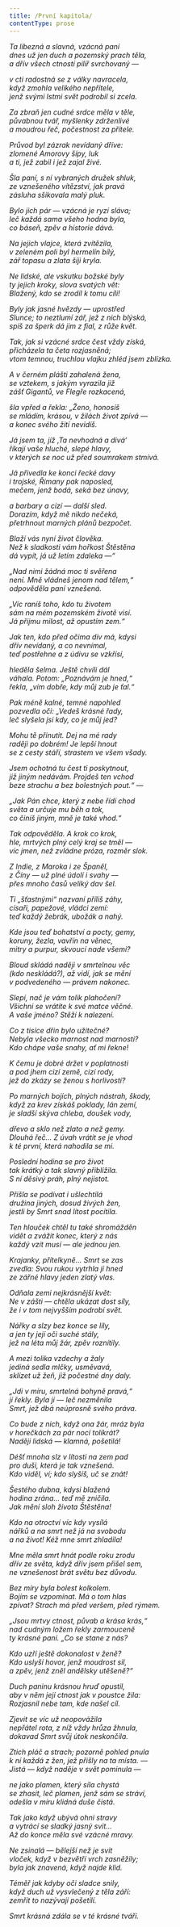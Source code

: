 ```yaml
---
title: /První kapitola/
contentType: prose
---
```


<section>

_Ta líbezná a slavná, vzácná paní   
dnes už jen duch a pozemský prach těla,  
a dřív všech ctností pilíř svrchovaný —_

</section>

<section>

_v cti radostná se z války navracela,  
když zmohla velikého nepřítele,  
jenž svými lstmi svět podrobil si zcela._

</section>

<section>

_Za zbraň jen cudné srdce měla v těle,  
půvabnou tvář, myšlenky zdrženlivé  
a moudrou řeč, počestnost za přítele._

</section>

<section>

_Průvod byl zázrak nevídaný dříve:  
zlomené Amorovy šípy, luk  
a ti, jež zabil i jež zajal živé._

</section>

<section>

_Šla paní, s ní vybraných družek shluk,  
ze vznešeného vítězství, jak pravá  
zásluha sšikovala malý pluk._

</section>

<section>

_Bylo jich pár — vzácná je ryzí sláva;  
leč každá sama všeho hodna byla,  
co báseň, zpěv a historie dává._

</section>

<section>

_Na jejich vlajce, která zvítězila,  
v zeleném poli byl hermelín bílý,  
zář topasu a zlata šíji kryla._

</section>

<section>

_Ne lidské, ale vskutku božské byly  
ty jejich kroky, slova svatých vět:  
Blažený, kdo se zrodil k tomu cíli!_

</section>

<section>

_Byly jak jasné hvězdy — uprostřed  
Slunce; to neztlumí zář, jež z nich blýská,  
spíš za šperk dá jim z fial, z růže květ._

</section>

<section>

_Tak, jak si vzácné srdce čest vždy získá,  
přicházela ta četa rozjasněná;  
vtom temnou, truchlou vlajku zhléd jsem zblízka._

</section>

<section>

_A v černém plášti zahalená žena,  
se vztekem, s jakým vyrazila již  
zášť Gigantů, ve Flegře rozkacená,_

</section>

<section>

_šla vpřed a řekla: „Ženo, honosíš  
se mládím, krásou, v žilách život zpívá —  
a konec svého žití nevidíš._

</section>

<section>

_Já jsem ta, jíž ‚Ta nevhodná a divá‘  
říkají vaše hluché, slepé hlavy,  
v kterých se noc už před soumrakem stmívá._

</section>

<section>

_Já přivedla ke konci řecké davy  
i trojské, Římany pak naposled,  
mečem, jenž bodá, seká bez únavy,_

</section>

<section>

_a barbary a cizí — další sled.  
Dorazím, když mě nikdo nečeká,  
přetrhnout marných plánů bezpočet._

</section>

<section>

_Blaží vás nyní život člověka.  
Než k sladkosti vám hořkost Štěstěna  
dá vypít, já už letím zdaleka —“_

</section>

<section>

_„Nad nimi žádná moc ti svěřena  
není. Mně vládneš jenom nad tělem,“  
odpověděla paní vznešená._

</section>

<section>

_„Víc raníš toho, kdo tu životem  
sám na mém pozemském životě visí.  
Já přijmu milost, až opustím zem.“_

</section>

<section>

_Jak ten, kdo před očima div má, kdysi  
dřív nevídaný, a co nevnímal,  
teď postřehne a z údivu se vzkřísí,_

</section>

<section>

_hleděla šelma. Ještě chvíli dál  
váhala. Potom: „Poznávám je hned,“  
řekla, „vím dobře, kdy můj zub je ťal.“_

</section>

<section>

_Pak méně kalné, temné napohled  
pozvedla oči: „Vedeš krásné řady,  
leč slyšela jsi kdy, co je můj jed?_

</section>

<section>

_Mohu tě přinutit. Dej na mé rady  
raději po dobrém! Je lepší hnout  
se z cesty stáří, strastem ve všem všady._

</section>

<section>

_Jsem ochotná tu čest ti poskytnout,  
již jiným nedávám. Projdeš ten vchod  
beze strachu a bez bolestných pout.“ —_

</section>

<section>

_„Jak Pán chce, který z nebe řídí chod  
světa a určuje mu běh a tok,  
co činíš jiným, mně je také vhod.“_

</section>

<section>

_Tak odpověděla. A krok co krok,  
hle, mrtvých plný celý kraj se tměl —  
víc jmen, než zvládne próza, rozměr slok._

</section>

<section>

_Z Indie, z Maroka i ze Španěl,  
z Číny — už plné údolí i svahy —  
přes mnoho časů veliký dav šel._

</section>

<section>

_Ti „šťastnými“ nazvaní příliš záhy,  
císaři, papežové, vládci zemí:  
teď každý žebrák, ubožák a nahý._

</section>

<section>

_Kde jsou teď bohatství a pocty, gemy,  
koruny, žezla, vavřín na věnec,  
mitry a purpur, skvoucí nade všemi?_

</section>

<section>

_Bloud skládá naději v smrtelnou věc  
(kdo neskládá?), až vidí, jak se mění  
v podvedeného — právem nakonec._

</section>

<section>

_Slepí, nač je vám tolik plahočení?  
Všichni se vrátíte k své matce věčné.  
A vaše jméno? Stěží k nalezení._

</section>

<section>

_Co z tisíce dřin bylo užitečné?  
Nebyla všecko marnost nad marnosti?  
Kdo chápe vaše snahy, ať mi řekne!_

</section>

<section>

_K čemu je dobré držet v poplatnosti  
a pod jhem cizí země, cizí rody,  
jež do zkázy se ženou s horlivostí?_

</section>

<section>

_Po marných bojích, plných nástrah, škody,  
když za krev získáš poklady, lán zemí,  
je sladší skýva chleba, doušek vody,_

</section>

<section>

_dřevo a sklo než zlato a než gemy.  
Dlouhá řeč… Z úvah vrátit se je vhod  
k té první, která nahodila se mi._

</section>

<section>

_Poslední hodina se pro život  
tak krátký a tak slavný přiblížila.  
S ní děsivý práh, plný nejistot._

</section>

<section>

_Přišla se podívat i ušlechtilá  
družina jiných, dosud živých žen,  
jestli by Smrt snad lítost pocítila._

</section>

<section>

_Ten hlouček chtěl tu také shromážděn  
vidět a zvážit konec, který z nás  
každý vzít musí — ale jednou jen._

</section>

<section>

_Krajanky, přítelkyně… Smrt se zas  
zvedla: Svou rukou vytrhla jí hned  
ze zářné hlavy jeden zlatý vlas._

</section>

<section>

_Odňala zemi nejkrásnější květ:  
Ne v zášti — chtěla ukázat dost síly,  
že i v tom nejvyšším podrobí svět._

</section>

<section>

_Nářky a slzy bez konce se lily,  
a jen ty její oči suché stály,  
jež na léta můj žár, zpěv roznítily._

</section>

<section>

_A mezi tolika vzdechy a žaly  
jediná sedla mlčky, usměvavá,  
sklízet už žeň, již počestné dny daly._

</section>

<section>

_„Jdi v míru, smrtelná bohyně pravá,“  
jí řekly. Byla jí — leč nezměnila  
Smrt, jež dbá neúprosně svého práva._

</section>

<section>

_Co bude z nich, když ona žár, mráz byla  
v horečkách za pár nocí tolikrát?  
Naději lidská — klamná, pošetilá!_

</section>

<section>

_Déšť mnoha slz v lítosti na zem pad  
pro duši, která je tak vznešená.  
Kdo viděl, ví; kdo slyšíš, uč se znát!_

</section>

<section>

_Šestého dubna, kdysi blažená  
hodina zrána… teď mě zničila.  
Jak mění sloh života Štěstěna!_

</section>

<section>

_Kdo na otroctví víc kdy vysílá  
nářků a na smrt než já na svobodu  
a na život! Kéž mne smrt zhladila!_

</section>

<section>

_Mne měla smrt hnát podle roku zrodu  
dřív ze světa, když dřív jsem přišel sem,  
ne vznešenost brát světu bez důvodu._

</section>

<section>

_Bez míry byla bolest kolkolem.  
Bojím se vzpomínat. Má o tom hlas  
zpívat? Strach má před veršem, před rýmem._

</section>

<section>

_„Jsou mrtvy ctnost, půvab a krása krás,“  
nad cudným ložem řekly zarmouceně  
ty krásné paní. „Co se stane z nás?_

</section>

<section>

_Kdo uzří ještě dokonalost v ženě?  
Kdo uslyší hovor, jenž moudrost sil,  
a zpěv, jenž zněl andělsky utěšeně?“_

</section>

<section>

_Duch paninu krásnou hruď opustil,  
aby v něm její ctnost jak v poustce žila:  
Rozjasnil nebe tam, kde našel cíl._

</section>

<section>

_Zjevit se víc už neopovážila  
nepřátel rota, z níž vždy hrůza žhnula,  
dokavad Smrt svůj útok neskončila._

</section>

<section>

_Ztich pláč a strach; pozorně pohled pnula  
k ní každá z žen, jež přišly na ta místa. —  
Jistá — když naděje v svět pominula —_

</section>

<section>

_ne jako plamen, který síla chystá  
se zhasit, leč plamen, jenž sám se stráví,  
odešla v míru klidná duše čistá._

</section>

<section>

_Tak jako když ubývá ohni stravy  
a vytrácí se sladký jasný svit…  
Až do konce měla své vzácné mravy._

</section>

<section>

_Ne zsinalá — bělejší než je svit  
vloček, když v bezvětří vrch zasněžily;  
byla jak znavená, když najde klid._

</section>

<section>

_Téměř jak kdyby oči sladce snily,  
když duch už vysvlečený z těla září:  
zemřít to nazývají pošetilí._

</section>

<section>

_Smrt krásná zdála se v té krásné tváři._

</section>
